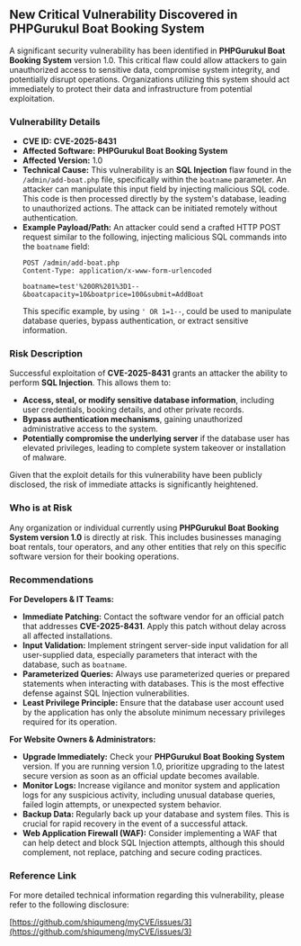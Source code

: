 ## New Critical Vulnerability Discovered in PHPGurukul Boat Booking System

A significant security vulnerability has been identified in **PHPGurukul Boat Booking System** version 1.0. This critical flaw could allow attackers to gain unauthorized access to sensitive data, compromise system integrity, and potentially disrupt operations. Organizations utilizing this system should act immediately to protect their data and infrastructure from potential exploitation.

### Vulnerability Details

*   **CVE ID:** **CVE-2025-8431**
*   **Affected Software:** **PHPGurukul Boat Booking System**
*   **Affected Version:** 1.0
*   **Technical Cause:** This vulnerability is an **SQL Injection** flaw found in the `/admin/add-boat.php` file, specifically within the `boatname` parameter. An attacker can manipulate this input field by injecting malicious SQL code. This code is then processed directly by the system's database, leading to unauthorized actions. The attack can be initiated remotely without authentication.
*   **Example Payload/Path:**
    An attacker could send a crafted HTTP POST request similar to the following, injecting malicious SQL commands into the `boatname` field:
    ```
    POST /admin/add-boat.php
    Content-Type: application/x-www-form-urlencoded

    boatname=test'%20OR%201%3D1--&boatcapacity=10&boatprice=100&submit=AddBoat
    ```
    This specific example, by using `' OR 1=1--`, could be used to manipulate database queries, bypass authentication, or extract sensitive information.

### Risk Description

Successful exploitation of **CVE-2025-8431** grants an attacker the ability to perform **SQL Injection**. This allows them to:

*   **Access, steal, or modify sensitive database information**, including user credentials, booking details, and other private records.
*   **Bypass authentication mechanisms**, gaining unauthorized administrative access to the system.
*   **Potentially compromise the underlying server** if the database user has elevated privileges, leading to complete system takeover or installation of malware.

Given that the exploit details for this vulnerability have been publicly disclosed, the risk of immediate attacks is significantly heightened.

### Who is at Risk

Any organization or individual currently using **PHPGurukul Boat Booking System version 1.0** is directly at risk. This includes businesses managing boat rentals, tour operators, and any other entities that rely on this specific software version for their booking operations.

### Recommendations

**For Developers & IT Teams:**

*   **Immediate Patching:** Contact the software vendor for an official patch that addresses **CVE-2025-8431**. Apply this patch without delay across all affected installations.
*   **Input Validation:** Implement stringent server-side input validation for all user-supplied data, especially parameters that interact with the database, such as `boatname`.
*   **Parameterized Queries:** Always use parameterized queries or prepared statements when interacting with databases. This is the most effective defense against SQL Injection vulnerabilities.
*   **Least Privilege Principle:** Ensure that the database user account used by the application has only the absolute minimum necessary privileges required for its operation.

**For Website Owners & Administrators:**

*   **Upgrade Immediately:** Check your **PHPGurukul Boat Booking System** version. If you are running version 1.0, prioritize upgrading to the latest secure version as soon as an official update becomes available.
*   **Monitor Logs:** Increase vigilance and monitor system and application logs for any suspicious activity, including unusual database queries, failed login attempts, or unexpected system behavior.
*   **Backup Data:** Regularly back up your database and system files. This is crucial for rapid recovery in the event of a successful attack.
*   **Web Application Firewall (WAF):** Consider implementing a WAF that can help detect and block SQL Injection attempts, although this should complement, not replace, patching and secure coding practices.

### Reference Link

For more detailed technical information regarding this vulnerability, please refer to the following disclosure:

[https://github.com/shiqumeng/myCVE/issues/3](https://github.com/shiqumeng/myCVE/issues/3)